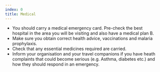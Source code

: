 ```yaml
---
index: 0
title: Medical
---
```

*   You should carry a medical emergency card. Pre-check the best hospital in the area you will be visiting and also have a medical plan B.
*    Make sure you obtain correct health advice, vaccinations and malaria prophylaxis.
*   Check that any essential medicines required are carried.
*   Inform your organisation and your travel companions if you have heath complaints that could become serious (e.g. Asthma, diabetes etc.) and how they should respond in an emergency.